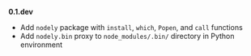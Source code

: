 __0.1.dev__

* Add `nodely` package with `install`, `which`, `Popen`, and `call` functions
* Add `nodely.bin` proxy to `node_modules/.bin/` directory in Python
  environment
